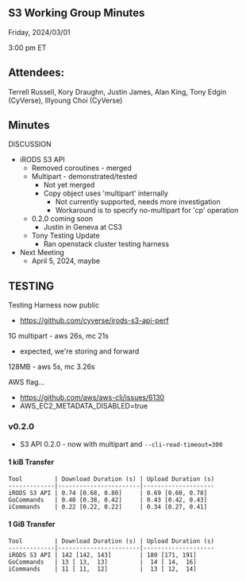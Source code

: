 ## S3 Working Group Minutes

Friday, 2024/03/01

3:00 pm ET

## Attendees:

Terrell Russell, Kory Draughn, Justin James, Alan King, Tony Edgin (CyVerse), Illyoung Choi (CyVerse)

## Minutes

DISCUSSION

 - iRODS S3 API
   - Removed coroutines - merged
   - Multipart - demonstrated/tested
     - Not yet merged
     - Copy object uses 'multipart' internally
       - Not currently supported, needs more investigation
       - Workaround is to specify no-multipart for 'cp' operation
   - 0.2.0 coming soon
     - Justin in Geneva at CS3
   - Tony Testing Update
     - Ran openstack cluster testing harness
 - Next Meeting
   - April 5, 2024, maybe

## TESTING

Testing Harness now public
 - https://github.com/cyverse/irods-s3-api-perf

1G multipart - aws 26s, mc 21s 
 - expected, we're storing and forward


128MB - aws 5s, mc 3.26s


AWS flag...
 - https://github.com/aws/aws-cli/issues/6130
 - AWS_EC2_METADATA_DISABLED=true

### v0.2.0

- S3 API 0.2.0 - now with multipart and `--cli-read-timeout=300`


#### 1 kiB Transfer

```
Tool         | Download Duration (s) | Upload Duration (s)
-------------|-----------------------|--------------------
iRODS S3 API | 0.74 [0.68, 0.80]     | 0.69 [0.60, 0.78]
GoCommands   | 0.40 [0.38, 0.42]     | 0.43 [0.42, 0.43]
iCommands    | 0.22 [0.22, 0.22]     | 0.34 [0.27, 0.41]
```

#### 1 GiB Transfer

```
Tool         | Download Duration (s) | Upload Duration (s)
-------------|-----------------------|--------------------
iRODS S3 API | 142 [142, 143]        | 180 [171, 191]
GoCommands   | 13 [ 13,  13]         |  14 [ 14,  16]
iCommands    | 11 [ 11,  12]         |  13 [ 12,  14]
```
